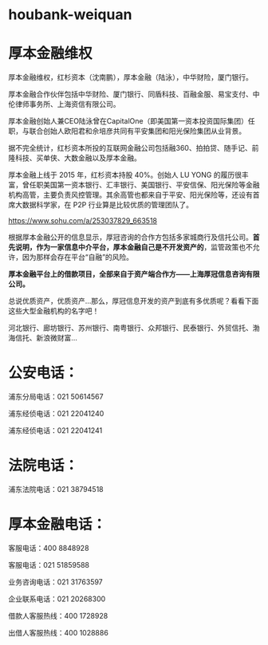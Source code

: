 # houbank-weiquan
# 厚本金融维权

厚本金融维权，红杉资本（沈南鹏），厚本金融（陆泳），中华财险，厦门银行。

厚本金融合作伙伴包括中华财险、厦门银行、同盾科技、百融金服、易宝支付、中伦律师事务所、上海资信有限公司。

厚本金融创始人兼CEO陆泳曾在CapitalOne（即美国第一资本投资国际集团）任职，与联合创始人欧阳君和佘培彦共同有平安集团和阳光保险集团从业背景。

据不完全统计，红杉资本所投的互联网金融公司包括融360、拍拍贷、随手记、前隆科技、买单侠、大数金融以及厚本金融。

厚本金融上线于 2015 年，红杉资本持股 40%。创始人 LU YONG 的履历很丰富，曾任职美国第一资本银行、汇丰银行、美国银行、平安信保、阳光保险等金融机构高管，主要负责风控管理。其余高管也都来自于平安、阳光保险等，还设有首席大数据科学家，在 P2P 行业算是比较优质的管理团队了。

https://www.sohu.com/a/253037829_663518

根据厚本金融公开的信息显示，厚冠咨询的合作方包括多家城商行及信托公司。**首先说明，作为一家信息中介平台，厚本金融自己是不开发资产的**，监管政策也不允许，因为那样会存在平台“自融”的风险。

**厚本金融平台上的借款项目，全部来自于资产端合作方——上海厚冠信息咨询有限公司。**

总说优质资产，优质资产…那么，厚冠信息开发的资产到底有多优质呢？看看下面这些大型金融机构的名字吧！

河北银行、廊坊银行、苏州银行、南粤银行、众邦银行、民泰银行、外贸信托、渤海信托、新浪微财富…

# 公安电话：

浦东分局电话：021 50614567

浦东经侦电话：021 22041240 

浦东经侦电话：021 22041241

# 法院电话：

浦东法院电话：021 38794518

# 厚本金融电话：

客服电话：400 8848928

客服电话：021 51859588

业务咨询电话：021 31763597

企业联系电话：021 20268300

借款人客服热线：400 1728928

出借人客服热线：400 1028886
